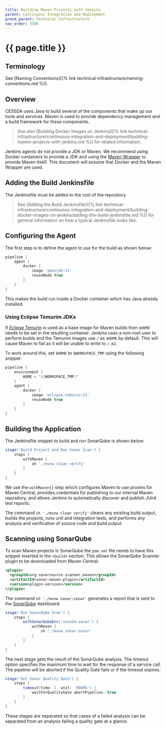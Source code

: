 ```yaml
---
title: Building Maven Projects with Jenkins
parent: Continuous Integration and Deployment
grand_parent: Technical Infrastructure
nav_order: 3306
---
```


# {{ page.title }}

## Terminology

See [Naming Conventions]({% link technical-infrastructure/naming-conventions.md %}).

## Overview

CESSDA uses Java to build several of the components that make up our tools and services.
Maven is used to provide dependency management and a build framework for these components.

> See also [Building Docker Images on Jenkins]({% link technical-infrastructure/continuous-integration-and-deployment/building-maven-projects-with-jenkins.md %}) for related information.

Jenkins agents do not provide a JDK or Maven. We recommend using Docker containers to provide a JDK and using
the [Maven Wrapper](https://maven.apache.org/wrapper/index.html) to provide Maven itself.
This document will assume that Docker and the Maven Wrapper are used.

## Adding the Build Jenkinsfile

The Jenkinsfile must be added to the root of the repository.

> See [Adding the Build Jenkinsfile]({% link technical-infrastructure/continuous-integration-and-deployment/building-docker-images-on-jenkins/adding-the-build-jenkinsfile.md %})
> for general information on how a typical Jenkinsfile looks like.

## Configuring the Agent

The first step is to define the agent to use for the build as shown below:

```groovy
pipeline {
    agent {
        docker {
            image 'openjdk:11'
            reuseNode true
        }
    }
}
```

This makes the build run inside a Docker container which has Java already installed.

### Using Eclipse Temurim JDKs

If [Eclipse Temurin](https://hub.docker.com/_/eclipse-temurin) is used as a base image for Maven builds
then `$HOME` needs to be set in the resulting container. Jenkins uses a non-root user to perform builds
and the Temurim images use `/` as `$HOME` by default. This will cause Maven to fail as it will be unable
to write to `/.m2`.

To work around this, set `$HOME` to `$WORKSPACE_TMP` using the following snippet:

```groovy
pipeline {
    environment {
        HOME = "${WORKSPACE_TMP}"
    }
    agent {
        docker {
            image 'eclipse-temurin:21'
            reuseNode true
        }
    }
}
```

## Building the Application

The Jenkinsfile snippet to build and run SonarQube is shown below:

```groovy
stage('Build Project and Run Sonar Scan') {
    steps {
        withMaven {
            sh './mvnw clean verify'
        }
    }
}
```

We use the `withMaven{}` step which configures Maven to use proxies for Maven Central, provides credentials for
publishing to our internal Maven repository, and allows Jenkins to automatically discover and publish JUnit test reports.

The command `sh './mvnw clean verify'` cleans any existing build output, builds the projects,
runs unit and integration tests, and performs any analysis and verification of source code and build output.

## Scanning using SonarQube

To scan Maven projects in SonarQube the `pom.xml` file needs to have this snippet inserted in the `<build>` section.
This allows the SonarQube Scanner plugin to be downloaded from Maven Central:

```xml
<plugin>
  <groupId>org.sonarsource.scanner.maven</groupId>
  <artifactId>sonar-maven-plugin</artifactId>
  <version>plugin-version</version>
</plugin>
```

The command `sh './mvnw sonar:sonar'` generates a report that is sent to the [SonarQube](https://sonarqube.cessda.eu) dashboard.

```groovy
stage('Run SonarQube Scan') {
    steps {
        withSonarQubeEnv('cessda-sonar') {
            withMaven {
                sh './mvnw sonar:sonar'
            }
        }
    }
}
```

The next stage gets the result of the SonarQube analysis.
The timeout option specifies the maximum time to wait for the response of a service call.
The pipeline will be aborted if the Quality Gate fails or if the timeout expires.

```groovy
stage("Get Sonar Quality Gate") {
    steps {
        timeout(time: 1, unit: 'HOURS') {
            waitForQualityGate abortPipeline: true
        }
    }
}
```

These stages are separated so that cases of a failed analysis can be separated from
an analysis failing a quality gate at a glance.
